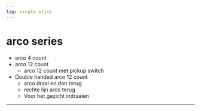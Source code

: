 ```yaml
---
tag: single_stick
---
```

# arco series
- arco 4 count
- arco 12 count
	- arco 12 count met pickup switch
- Double handed arco 12 count
	- arco draai en dan terug
	- rechte lijn arco terug
	- Voor het gezicht indraaien

---